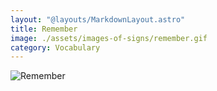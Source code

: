 ```yaml
---
layout: "@layouts/MarkdownLayout.astro"
title: Remember
image: ./assets/images-of-signs/remember.gif
category: Vocabulary
---
```


![Remember](@signs/remember.gif)
